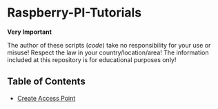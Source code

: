 # Raspberry-PI-Tutorials

**Very Important**

The author of these scripts (_code_) take no responsibility for your use or misuse! Respect the law in your country/location/area! The information included at this repository is for educational purposes only!

## Table of Contents

- [Create Access Point](./RaspberryPI_AccessPoint.md)

